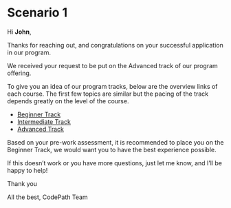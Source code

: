 # Scenario 1
Hi **John**,

Thanks for reaching out, and congratulations on your successful application in our program.

We received your request to be put on the Advanced track of our program offering.

To give you an idea of our program tracks, below are the overview links of each course. The first few topics are similar but the pacing of the track depends greatly on the level of the course.

* [Beginner Track](https://www.courses.codepath.org/snippets/advanced_software_eng/overview)
* [Intermediate Track](https://courses.codepath.org/snippets/intermediate_software_eng/overview)
* [Advanced Track](https://courses.codepath.org/snippets/advanced_software_eng/overview)

Based on your pre-work assessment, it is recommended to place you on the Beginner Track, we would want you to have the best experience possible.

If this doesn’t work or you have more questions, just let me know, and I’ll be happy to help!

Thank you

All the best,
CodePath Team



